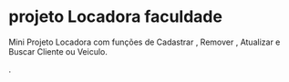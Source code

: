# projeto Locadora faculdade

Mini Projeto Locadora com funções de Cadastrar , Remover , Atualizar e Buscar Cliente ou Veiculo.

.
